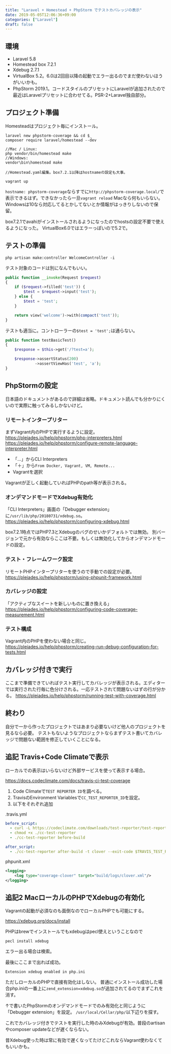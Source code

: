 ```yaml
---
title: "Laravel + Homestead + PhpStorm でテストカバレッジの表示"
date: 2019-05-05T12:06:36+09:00
categories: ["Laravel"]
draft: false
---
```


## 環境
- Laravel 5.8
- Homestead box 7.2.1
- Xdebug 2.7.1
- VirtualBox 5.2。6.0は2回目以降の起動でエラー出るのでまだ使わないほうがいいかも。
- PhpStorm 2019.1。コードスタイルのプリセットにLaravelが追加されたので最近はLaravelプリセットに合わせてる。PSR-2+Laravel独自部分。

## プロジェクト準備
Homesteadはプロジェクト毎にインストール。

```
laravel new phpstorm-coverage && cd $_
composer require laravel/homestead --dev

//Mac / Linux:
php vendor/bin/homestead make
//Windows:
vendor\bin\homestead make

//Homestead.yaml編集。box7.2.1以降はhostnameの設定も大事。

vagrant up
```

`hostname: phpstorm-coverage`ならすでに`http://phpstorm-coverage.local/`で表示できるはず。できなかったら一旦`vagrant reload`
Macなら何もいらない。Windowsは10なら対応してるとかしてないとか情報がはっきりしないので保留。

box7.2.1でavahiがインストールされるようになったのでhostsの設定不要で使えるようになった。
VirtualBox6.0ではエラーっぽいので5.2で。

## テストの準備

```
php artisan make:controller WelcomeController -i
```

テスト対象のコードは別になんでもいい。

```php
public function __invoke(Request $request)
{
    if ($request->filled('test')) {
        $test = $request->input('test');
    } else {
        $test = 'test';
    }

    return view('welcome')->with(compact('test'));
}
```

テストも適当に。コントローラーの`$test = 'test';`は通らない。

```php
public function testBasicTest()
{
    $response = $this->get('/?test=a');

    $response->assertStatus(200)
             ->assertViewHas('test', 'a');
}
```

## PhpStormの設定
日本語のドキュメントがあるので詳細は省略。ドキュメント読んでも分かりにくいので実際に触ってみるしかないけど。

### リモートインタープリター
まずVagrant内のPHPで実行するように設定。
https://pleiades.io/help/phpstorm/php-interpreters.html
https://pleiades.io/help/phpstorm/configure-remote-language-interpreter.html

- 「...」からCLI Interpreters
- 「＋」から`From Docker, Vagrant, VM, Remote...`
- Vagrantを選択

Vagrantが正しく起動していればPHPのpath等が表示される。

### オンデマンドモードでXdebug有効化
「CLI Interpreters」画面の「Debugger extension」に`/usr/lib/php/20180731/xdebug.so`。
https://pleiades.io/help/phpstorm/configuring-xdebug.html

box7.2.1時点ではPHP7.3とXdebugのバグのせいかデフォルトでは無効。
別バージョンで元から有効ならここは不要。もしくは無効化してからオンデマンドモードの設定。

### テスト・フレームワーク設定
リモートPHPインタープリターを使うので手動での設定が必要。
https://pleiades.io/help/phpstorm/using-phpunit-framework.html

### カバレッジの設定
「アクティブなスイートを新しいものに置き換える」
https://pleiades.io/help/phpstorm/configuring-code-coverage-measurement.html

### テスト構成
Vagrant内のPHPを使わない場合と同じ。
https://pleiades.io/help/phpstorm/creating-run-debug-configuration-for-tests.html

## カバレッジ付きで実行
ここまで準備できていればテスト実行してカバレッジが表示される。エディターでは実行された行毎に色分けされる。一応テストされて問題ないはずの行が分かる。
https://pleiades.io/help/phpstorm/running-test-with-coverage.html

## 終わり
自分で一から作ったプロジェクトではあまり必要ないけど他人のプロジェクトを見るなら必要。
テストもないようなプロジェクトならまずテスト書いてカバレッジで問題ない範囲を修正していくことになる。

## 追記 Travis+Code Climateで表示
ローカルでの表示はいらないけど外部サービスを使って表示する場合。

https://docs.codeclimate.com/docs/travis-ci-test-coverage

1. Code Climateで`TEST REPORTER ID`を調べる。
2. TravisのEnvironment Variablesで`CC_TEST_REPORTER_ID`を設定。
3. 以下をそれぞれ追加

.travis.yml

```yml
before_script:
  - curl -L https://codeclimate.com/downloads/test-reporter/test-reporter-latest-linux-amd64 > ./cc-test-reporter
  - chmod +x ./cc-test-reporter
  - ./cc-test-reporter before-build

after_script:
  - ./cc-test-reporter after-build -t clover --exit-code $TRAVIS_TEST_RESULT
```

phpunit.xml

```xml
<logging>
    <log type="coverage-clover" target="build/logs/clover.xml"/>
</logging>
```

## 追記2 MacローカルのPHPでXdebugの有効化
Vagrantの起動が必須なのも面倒なのでローカルPHPでも可能にする。

https://xdebug.org/docs/install

PHPはbrewでインストールでもxdebugはpecl使えということなので

```
pecl install xdebug
```

エラー出る場合は検索。

最後にここまで出れば成功。
```
Extension xdebug enabled in php.ini
```

ただしローカルのPHPで直接有効化はしない。
普通にインストール成功した場合php.iniの一番上に`zend_extension=xdebug.so`が追加されてるのでまずこれを消す。

↑で書いたPhpStormのオンデマンドモードでのみ有効化と同じように「Debugger extension」を設定。
`/usr/local/Cellar/php/`以下辺りを探す。

これでカバレッジ付きでテストを実行した時のみXdebugが有効。普段のartisanやcomposer updateなどが遅くならない。

昔Xdebug使った時は常に有効で遅くなってたけどこれならVagrant使わなくてもいいかも。